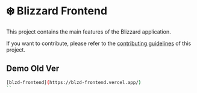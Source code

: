# ❄️ Blizzard Frontend

This project contains the main features of the Blizzard application.

If you want to contribute, please refer to the [contributing guidelines](./CONTRIBUTING.md) of this project.
## Demo Old Ver
```bash
[blzd-frontend](https://blzd-frontend.vercel.app/)
``
